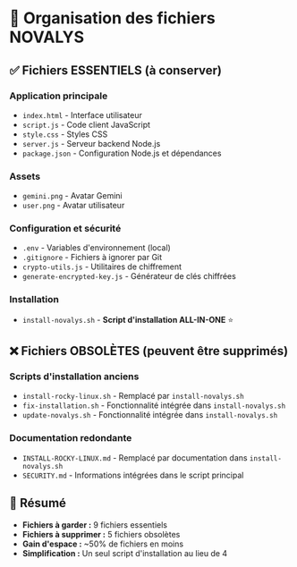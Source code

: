 # 📁 Organisation des fichiers NOVALYS

## ✅ **Fichiers ESSENTIELS (à conserver)**

### Application principale
- `index.html` - Interface utilisateur
- `script.js` - Code client JavaScript
- `style.css` - Styles CSS
- `server.js` - Serveur backend Node.js
- `package.json` - Configuration Node.js et dépendances

### Assets
- `gemini.png` - Avatar Gemini
- `user.png` - Avatar utilisateur

### Configuration et sécurité
- `.env` - Variables d'environnement (local)
- `.gitignore` - Fichiers à ignorer par Git
- `crypto-utils.js` - Utilitaires de chiffrement
- `generate-encrypted-key.js` - Générateur de clés chiffrées

### Installation
- `install-novalys.sh` - **Script d'installation ALL-IN-ONE** ⭐

## ❌ **Fichiers OBSOLÈTES (peuvent être supprimés)**

### Scripts d'installation anciens
- `install-rocky-linux.sh` - Remplacé par `install-novalys.sh`
- `fix-installation.sh` - Fonctionnalité intégrée dans `install-novalys.sh`
- `update-novalys.sh` - Fonctionnalité intégrée dans `install-novalys.sh`

### Documentation redondante
- `INSTALL-ROCKY-LINUX.md` - Remplacé par documentation dans `install-novalys.sh`
- `SECURITY.md` - Informations intégrées dans le script principal

## 🎯 **Résumé**
- **Fichiers à garder :** 9 fichiers essentiels
- **Fichiers à supprimer :** 5 fichiers obsolètes
- **Gain d'espace :** ~50% de fichiers en moins
- **Simplification :** Un seul script d'installation au lieu de 4
